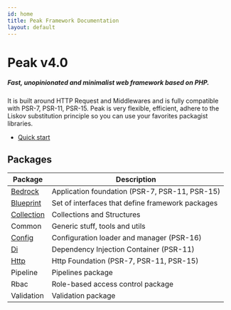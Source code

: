 ```yaml
---
id: home
title: Peak Framework Documentation
layout: default
---
```


<h1>Peak <span class="small">v4.0</span></h1>

##### Fast, unopinionated and minimalist web framework based on PHP. 

It is built around HTTP Request and Middlewares and is fully compatible with PSR-7, PSR-11, PSR-15. Peak is very flexible, efficient, adhere to the Liskov substitution principle so you can use your favorites packagist libraries.

 - [Quick start](quickstart)
 
 
## Packages
<div id="packages"></div>

| Package | Description |
| --- | --- |
| [Bedrock](bedrock) | Application foundation (PSR-7, PSR-11, PSR-15) |
| [Blueprint](blueprint) | Set of interfaces that define framework packages |
| [Collection](collection) | Collections and Structures |
| Common | Generic stuff, tools and utils |
| [Config](config) | Configuration loader and manager (PSR-16) |
| [Di](di) | Dependency Injection Container (PSR-11) |
| [Http](http) | Http Foundation (PSR-7, PSR-11, PSR-15) |
| Pipeline | Pipelines package |
| Rbac | Role-based access control package |
| Validation | Validation package |


